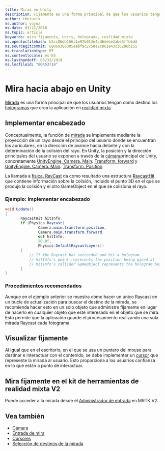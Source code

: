 ```yaml
---
title: Miras en Unity
description: Fijamente es una forma principal de que los usuarios tengan como destino los hologramas que crea la aplicación en realidad mixta.
author: thetuvix
ms.author: yoyoz
ms.date: 03/21/2018
ms.topic: article
keywords: mira fijamente, Unity, holograma, realidad mixta
ms.openlocfilehash: b2cc86db156a1e97b013e4cd6debe3abe5ffb6dd
ms.sourcegitcommit: 60060386305eabfac2758a2c861a43c36286b151
ms.translationtype: MT
ms.contentlocale: es-ES
ms.lasthandoff: 05/31/2019
ms.locfileid: "66453719"
---
```

# <a name="head-gaze-in-unity"></a>Mira hacia abajo en Unity

[Mirada](gaze.md) es una forma principal de que los usuarios tengan como destino los [hologramas](hologram.md) que crea la aplicación en [realidad mixta](mixed-reality.md).


## <a name="implementing-head-gaze"></a>Implementar encabezado

Conceptualmente, la función de [mirada](gaze.md) se implementa mediante la proyección de un rayo desde el principio del usuario donde se encuentran los auriculares, en la dirección de avance hacia delante y con la determinación de la colisión del rayo. En Unity, la posición y la dirección principales del usuario se exponen a través de la [cámara](camera-in-unity.md)principal de Unity, concretamente [UnityEngine. Camera. Main](http://docs.unity3d.com/ScriptReference/Camera-main.html). [Transform. forward](http://docs.unity3d.com/ScriptReference/Transform-forward.html) y [UnityEngine. Camera. Main](http://docs.unity3d.com/ScriptReference/Camera-main.html). [Transform. Position](http://docs.unity3d.com/ScriptReference/Transform-position.html).

La llamada a [física. RayCast](http://docs.unity3d.com/ScriptReference/Physics.Raycast.html) da como resultado una estructura [RaycastHit](http://docs.unity3d.com/ScriptReference/RaycastHit.html) que contiene información sobre la colisión, incluido el punto 3D en el que se produjo la colisión y el otro GameObject en el que se colisiona el rayo.

### <a name="example-implement-head-gaze"></a>Ejemplo: Implementar encabezado

```cs
void Update()
{
       RaycastHit hitInfo;
       if (Physics.Raycast(
               Camera.main.transform.position,
               Camera.main.transform.forward,
               out hitInfo,
               20.0f,
               Physics.DefaultRaycastLayers))
       {
           // If the Raycast has succeeded and hit a hologram
           // hitInfo's point represents the position being gazed at
           // hitInfo's collider GameObject represents the hologram being gazed at
       }
}
```

### <a name="best-practices"></a>Procedimientos recomendados

Aunque en el ejemplo anterior se muestra cómo hacer un único Raycast en un bucle de actualización para buscar el destino de la mirada, se recomienda hacer esto en un solo objeto que administre fijamente en lugar de hacerlo en cualquier objeto que esté interesado en el objeto que se mira. Esto permite que la aplicación guarde el procesamiento realizando una sola mirada Raycast cada fotograma.

## <a name="visualizing-gaze"></a>Visualizar fijamente

Al igual que en el escritorio, en el que se usa un puntero del mouse para destinar e interactuar con el contenido, se debe implementar un [cursor](cursors.md) que represente la mirada al usuario. Esto proporciona a los usuarios confianza en lo que están a punto de interactuar.

## <a name="gaze-in-mixed-reality-toolkit-v2"></a>Mira fijamente en el kit de herramientas de realidad mixta V2
Puede acceder a la mirada desde el [Administrador de entrada](https://microsoft.github.io/MixedRealityToolkit-Unity/Documentation/Input/Overview.html) en MRTK V2.

## <a name="see-also"></a>Vea también
* [Cámara](camera-in-unity.md)
* [Entrada de mira](gaze.md)
* [Cursores](cursors.md)
* [Selección de destinos de la mirada](gaze-targeting.md)
